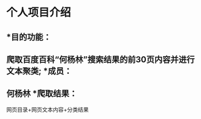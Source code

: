 个人项目介绍
=====
*目的功能：
----
爬取百度百科“何杨林”搜索结果的前30页内容并进行文本聚类;
*成员：
----
何杨林 
*爬取结果：
----
网页目录+网页文本内容+分类结果
